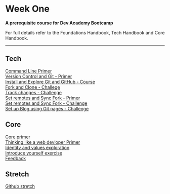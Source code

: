 # Week One

__A prerequisite course for Dev Academy Bootcamp__

For full details refer to the Foundations Handbook, Tech Handbook and Core Handbook.


------------

## Tech
[Command Line Primer](command-line-primer.md)  
[Version Control and Git - Primer](git-version-control-primer.md)  
[Install and Explore Git and GitHub - Course](git-install-and-exploration-course.md)  
[Fork and Clone - Challege](git-github-fork-clone-challenge.md)  
[Track changes - Challenge](git-track-and-commit-challenge.md)  
[Set remotes and Sync Fork - Primer](git-remote-fork-merge-primer.md)  
[Set remotes and Sync Fork - Challenge](git-remote-sync-fork-challenge.md)  
[Set up Blog using Git pages - Challenge](git-new-repo-github-pages-blog.md)  



## Core
[Core primer](core-primer.md)  
[Thinking like a web devloper Primer](think-like-a-programmer-primer.md)  
[Identity and values exploration](core-identity-and-values.md)  
[Introduce yourself exercise](core-introduce-yourself.md)  
[Feedback](../feedback.md)

## Stretch
[Github stretch](git-stretch-error-msgs.md)


